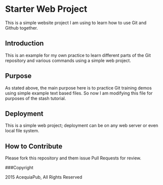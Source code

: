 # Starter Web Project

This is a simple website project I am using to learn how to use Git and Github together.

## Introduction

This is an example for my own practice to learn different parts of the Git repository and various commands using a simple web project.

## Purpose

As stated above, the main purpose here is to practice Git training demos using simple example text based files. 
So now I am modifying this file for purposes of the stash tutorial.

## Deployment

This is a simple web project; deployment can be on any web server or even local file system.

## How to Contribute

Please fork this repository and them issue Pull Requests for review.


###Copyright

2015 AcequiaPub, All Rights Reserved
